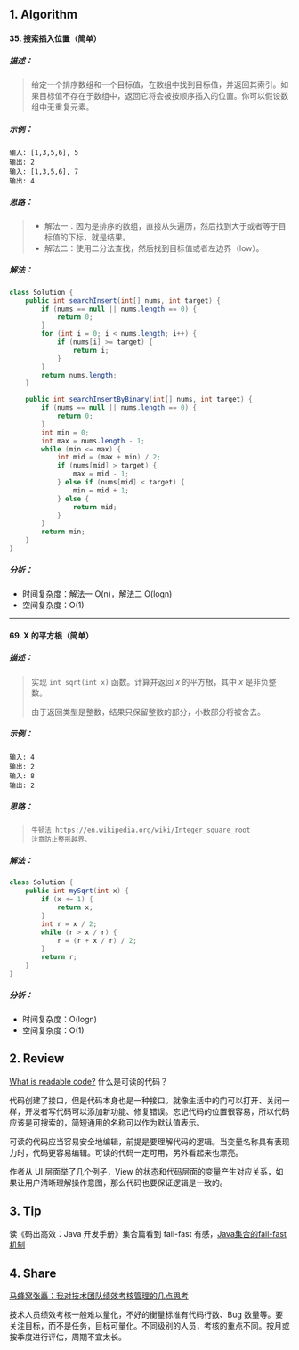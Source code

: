## 1. Algorithm

#### 35. 搜索插入位置（简单）

##### 描述：

> 给定一个排序数组和一个目标值，在数组中找到目标值，并返回其索引。如果目标值不存在于数组中，返回它将会被按顺序插入的位置。你可以假设数组中无重复元素。

##### 示例：

```properties
输入: [1,3,5,6], 5
输出: 2
输入: [1,3,5,6], 7
输出: 4
```

##### 思路：

>  - 解法一：因为是排序的数组，直接从头遍历，然后找到大于或者等于目标值的下标，就是结果。
>  - 解法二：使用二分法查找，然后找到目标值或者左边界（low）。

##### 解法：

```java
class Solution {
    public int searchInsert(int[] nums, int target) {
        if (nums == null || nums.length == 0) {
            return 0;
        }
        for (int i = 0; i < nums.length; i++) {
            if (nums[i] >= target) {
                return i;
            }
        }
        return nums.length;
    }

    public int searchInsertByBinary(int[] nums, int target) {
        if (nums == null || nums.length == 0) {
            return 0;
        }
        int min = 0;
        int max = nums.length - 1;
        while (min <= max) {
            int mid = (max + min) / 2;
            if (nums[mid] > target) {
                max = mid - 1;
            } else if (nums[mid] < target) {
                min = mid + 1;
            } else {
                return mid;
            }
        }
        return min;
    }
}
```

##### 分析：

- 时间复杂度：解法一 O(n)，解法二 O(logn)
- 空间复杂度：O(1)

-----

#### 69. X 的平方根（简单）

##### 描述：

> 实现 `int sqrt(int x)` 函数。计算并返回 *x* 的平方根，其中 *x* 是非负整数。
>
> 由于返回类型是整数，结果只保留整数的部分，小数部分将被舍去。

##### 示例：

```properties
输入: 4
输出: 2
输入: 8
输出: 2
```

##### 思路：

> ```
> 牛顿法 https://en.wikipedia.org/wiki/Integer_square_root
> 注意防止整形越界。
> ```

##### 解法：

```java
class Solution {
    public int mySqrt(int x) {
        if (x <= 1) {
            return x;
        }
        int r = x / 2;
        while (r > x / r) {
            r = (r + x / r) / 2;
        }
        return r;
    }
}
```

##### 分析：

- 时间复杂度：O(logn)
- 空间复杂度：O(1)

## 2. Review

[What is readable code?](https://medium.com/s/story/readability-as-usability-78c5a2a373cc)  什么是可读的代码？

代码创建了接口，但是代码本身也是一种接口。就像生活中的门可以打开、关闭一样，开发者写代码可以添加新功能、修复错误。忘记代码的位置很容易，所以代码应该是可搜索的，简短通用的名称可以作为默认值表示。

可读的代码应当容易安全地编辑，前提是要理解代码的逻辑。当变量名称具有表现力时，代码更容易编辑。可读的代码一定可用，另外看起来也漂亮。

作者从 UI 层面举了几个例子，View 的状态和代码层面的变量产生对应关系，如果让用户清晰理解操作意图，那么代码也要保证逻辑是一致的。

## 3. Tip

读《码出高效：Java 开发手册》集合篇看到 fail-fast 有感，[Java集合的fail-fast机制](https://www.jianshu.com/p/6d87c36bad3e)


## 4. Share

[马蜂窝张矗：我对技术团队绩效考核管理的几点思考](<https://mp.weixin.qq.com/s/FkrrBLoB2YZ45fIQed0dsw>)

技术人员绩效考核一般难以量化，不好的衡量标准有代码行数、Bug 数量等。要关注目标，而不是任务，目标可量化。不同级别的人员，考核的重点不同。按月或按季度进行评估，周期不宜太长。